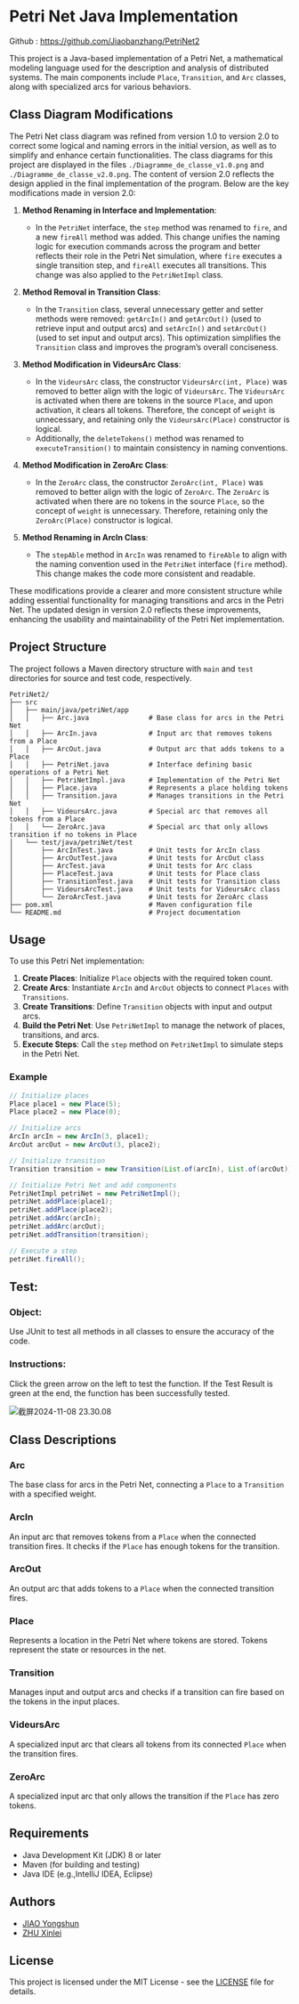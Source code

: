 # Petri Net Java Implementation

Github : https://github.com/Jiaobanzhang/PetriNet2

This project is a Java-based implementation of a Petri Net, a mathematical modeling language used for the description and analysis of distributed systems. The main components include `Place`, `Transition`, and `Arc` classes, along with specialized arcs for various behaviors.

## Class Diagram Modifications

The Petri Net class diagram was refined from version 1.0 to version 2.0 to correct some logical and naming errors in the initial version, as well as to simplify and enhance certain functionalities. The class diagrams for this project are displayed in the files `./Diagramme_de_classe_v1.0.png` and `./Diagramme_de_classe_v2.0.png`. The content of version 2.0 reflects the design applied in the final implementation of the program. Below are the key modifications made in version 2.0:

1. **Method Renaming in Interface and Implementation**:
   - In the `PetriNet` interface, the `step` method was renamed to `fire`, and a new `fireAll` method was added. This change unifies the naming logic for execution commands across the program and better reflects their role in the Petri Net simulation, where `fire` executes a single transition step, and `fireAll` executes all transitions. This change was also applied to the `PetriNetImpl` class.

2. **Method Removal in Transition Class**:
   - In the `Transition` class, several unnecessary getter and setter methods were removed: `getArcIn()` and `getArcOut()` (used to retrieve input and output arcs) and `setArcIn()` and `setArcOut()` (used to set input and output arcs). This optimization simplifies the `Transition` class and improves the program’s overall conciseness.

3. **Method Modification in VideursArc Class**:
   - In the `VideursArc` class, the constructor `VideursArc(int, Place)` was removed to better align with the logic of `VideursArc`. The `VideursArc` is activated when there are tokens in the source `Place`, and upon activation, it clears all tokens. Therefore, the concept of `weight` is unnecessary, and retaining only the `VideursArc(Place)` constructor is logical.
   - Additionally, the `deleteTokens()` method was renamed to `executeTransition()` to maintain consistency in naming conventions.

4. **Method Modification in ZeroArc Class**:
   - In the `ZeroArc` class, the constructor `ZeroArc(int, Place)` was removed to better align with the logic of `ZeroArc`. The `ZeroArc` is activated when there are no tokens in the source `Place`, so the concept of `weight` is unnecessary. Therefore, retaining only the `ZeroArc(Place)` constructor is logical.

5. **Method Renaming in ArcIn Class**:
   - The `stepAble` method in `ArcIn` was renamed to `fireAble` to align with the naming convention used in the `PetriNet` interface (`fire` method). This change makes the code more consistent and readable.

These modifications provide a clearer and more consistent structure while adding essential functionality for managing transitions and arcs in the Petri Net. The updated design in version 2.0 reflects these improvements, enhancing the usability and maintainability of the Petri Net implementation.



## Project Structure

The project follows a Maven directory structure with `main` and `test` directories for source and test code, respectively.

```plaintext
PetriNet2/
├── src
│   ├── main/java/petriNet/app
│   │   ├── Arc.java               # Base class for arcs in the Petri Net
│   │   ├── ArcIn.java             # Input arc that removes tokens from a Place
│   │   ├── ArcOut.java            # Output arc that adds tokens to a Place
│   │   ├── PetriNet.java          # Interface defining basic operations of a Petri Net
│   │   ├── PetriNetImpl.java      # Implementation of the Petri Net
│   │   ├── Place.java             # Represents a place holding tokens
│   │   ├── Transition.java        # Manages transitions in the Petri Net
│   │   ├── VideursArc.java        # Special arc that removes all tokens from a Place
│   │   └── ZeroArc.java           # Special arc that only allows transition if no tokens in Place
│   └── test/java/petriNet/test
│       ├── ArcInTest.java         # Unit tests for ArcIn class
│       ├── ArcOutTest.java        # Unit tests for ArcOut class
│       ├── ArcTest.java           # Unit tests for Arc class
│       ├── PlaceTest.java         # Unit tests for Place class
│       ├── TransitionTest.java    # Unit tests for Transition class
│       ├── VideursArcTest.java    # Unit tests for VideursArc class
│       └── ZeroArcTest.java       # Unit tests for ZeroArc class
├── pom.xml                        # Maven configuration file
└── README.md                      # Project documentation
```

## Usage

To use this Petri Net implementation:

1. **Create Places**: Initialize `Place` objects with the required token count.
2. **Create Arcs**: Instantiate `ArcIn` and `ArcOut` objects to connect `Places` with `Transitions`.
3. **Create Transitions**: Define `Transition` objects with input and output arcs.
4. **Build the Petri Net**: Use `PetriNetImpl` to manage the network of places, transitions, and arcs.
5. **Execute Steps**: Call the `step` method on `PetriNetImpl` to simulate steps in the Petri Net.

### Example

```java
// Initialize places
Place place1 = new Place(5);
Place place2 = new Place(0);

// Initialize arcs
ArcIn arcIn = new ArcIn(3, place1);
ArcOut arcOut = new ArcOut(3, place2);

// Initialize transition
Transition transition = new Transition(List.of(arcIn), List.of(arcOut));

// Initialize Petri Net and add components
PetriNetImpl petriNet = new PetriNetImpl();
petriNet.addPlace(place1);
petriNet.addPlace(place2);
petriNet.addArc(arcIn);
petriNet.addArc(arcOut);
petriNet.addTransition(transition);

// Execute a step
petriNet.fireAll();
```

## Test:

### Object:

Use JUnit to test all methods in all classes to ensure the accuracy of the code.

### Instructions:

Click the green arrow on the left to test the function. If the Test Result is green at the end, the function has been successfully tested.

![截屏2024-11-08 23.30.08](https://p.ipic.vip/67qroi.png)

## Class Descriptions

### Arc
The base class for arcs in the Petri Net, connecting a `Place` to a `Transition` with a specified weight.

### ArcIn
An input arc that removes tokens from a `Place` when the connected transition fires. It checks if the `Place` has enough tokens for the transition.

### ArcOut
An output arc that adds tokens to a `Place` when the connected transition fires.

### Place
Represents a location in the Petri Net where tokens are stored. Tokens represent the state or resources in the net.

### Transition
Manages input and output arcs and checks if a transition can fire based on the tokens in the input places.

### VideursArc
A specialized input arc that clears all tokens from its connected `Place` when the transition fires.

### ZeroArc
A specialized input arc that only allows the transition if the `Place` has zero tokens.

## Requirements

- Java Development Kit (JDK) 8 or later
- Maven (for building and testing)
- Java IDE (e.g.,IntelliJ IDEA,  Eclipse)

## Authors

- [JIAO Yongshun](https://github.com/Jiaobanzhang)
- [ZHU Xinlei](https://github.com/GatsbyBytheSea)

## License

This project is licensed under the MIT License - see the [LICENSE](./LICENSE) file for details.